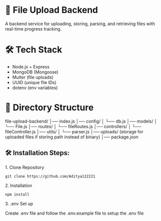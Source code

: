 # 📂 File Upload Backend

A backend service for uploading, storing, parsing, and retrieving files with real-time progress tracking.

# 🛠 Tech Stack

* Node.js + Express
* MongoDB (Mongoose)
* Multer (file uploads)
* UUID (unique file IDs)
* dotenv (env variables)

# 📂 Directory Structure

file-upload-backend/
│── index.js
│── config/
│    └── db.js
│── models/
│    └── File.js
│── routes/
│    └── fileRoutes.js
│── controllers/
│    └── fileController.js
│── utils/
│    └── parser.js
│── uploads/   (storage for uploaded files if storing path instead of binary)
│── package.json

## 🛠️ Installation Steps:

<p>1. Clone Repository</p>

```
git clone https://github.com/Aditya122221
```

<p>2. Installation</p>

```
npm install
```

<p>3. .env Set up</p>
Create .env file and follow the .env.example file to setup the .env file